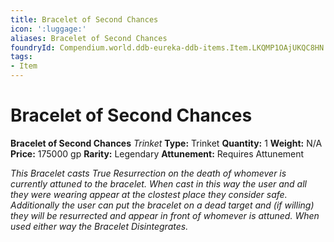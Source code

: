 ```yaml
---
title: Bracelet of Second Chances
icon: ':luggage:'
aliases: Bracelet of Second Chances
foundryId: Compendium.world.ddb-eureka-ddb-items.Item.LKQMP1OAjUKQC8HN
tags:
- Item
---
```


# Bracelet of Second Chances

**Bracelet of Second Chances**
_Trinket_
**Type:** Trinket
**Quantity:** 1
**Weight:** N/A
**Price:** 175000 gp
**Rarity:** Legendary
**Attunement:** Requires Attunement

*This Bracelet casts True Resurrection on the death of whomever is currently attuned to the bracelet. When cast in this way the user and all they were wearing appear at the clostest place they consider safe. Additionally the user can put the bracelet on a dead target and (if willing) they will be resurrected and appear in front of whomever is attuned. When used either way the Bracelet Disintegrates.*
